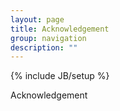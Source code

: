 ```yaml
---
layout: page
title: Acknowledgement
group: navigation
description: ""
---
```

{% include JB/setup %}


Acknowledgement

